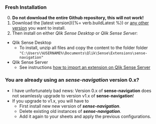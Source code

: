 ### Fresh Installation

0. **Do not download the entire Github repository, this will not work!**
1. Download the [latest version]({%= verb.buildLatest %}) or [any other version](https://github.com/stefanwalther/sense-navigation/tree/master/build) you want to install.
2. Then install on either *Qlik Sense Desktop* or *Qlik Sense Server*:

* Qlik Sense Desktop
	* To install, unzip all files and copy the content to the folder folder `"C:\Users\%USERNAME%\Documents\Qlik\Sense\Extensions\sense-navigation"`
* Qlik Sense Server
	* See instructions [how to import an extension on Qlik Sense Server](http://help.qlik.com/sense/2.0/en-US/online/#../Subsystems/ManagementConsole/Content/import-extensions.htm)

### You are already using an ***sense-navigation*** version 0.x?

* I have unfortunately bad news: Version 0.x of **sense-navigation** does not seamlessly upgrade to version v1.x of **sense-navigation**!
* If you upgrade to v1.x, you will have to
  * First install new new version of ***sense-navigation***.
  * Delete existing old instances of ***sense-navigation***.
  * Add it again to your sheets and apply the previous configurations.
